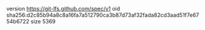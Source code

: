 version https://git-lfs.github.com/spec/v1
oid sha256:d2c85b94a8c8a16fa7a512790ca3b87d73af32fada82cd3aad51f7e6754b6722
size 5369
